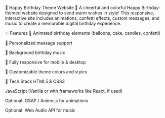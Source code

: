 🎉 Happy Birthday Theme Website 🎂
A cheerful and colorful Happy Birthday-themed website designed to send warm wishes in style! This responsive, interactive site includes animations, confetti effects, custom messages, and music to create a memorable digital birthday experience.

✨ Features
🎈 Animated birthday elements (balloons, cake, candles, confetti)

📝 Personalized message support

🎵 Background birthday music

📱 Fully responsive for mobile & desktop

🎨 Customizable theme colors and styles

🚀 Tech Stack
HTML5 & CSS3

JavaScript (Vanilla or with frameworks like React, if used)

Optional: GSAP / Anime.js for animations

Optional: Web Audio API for music

